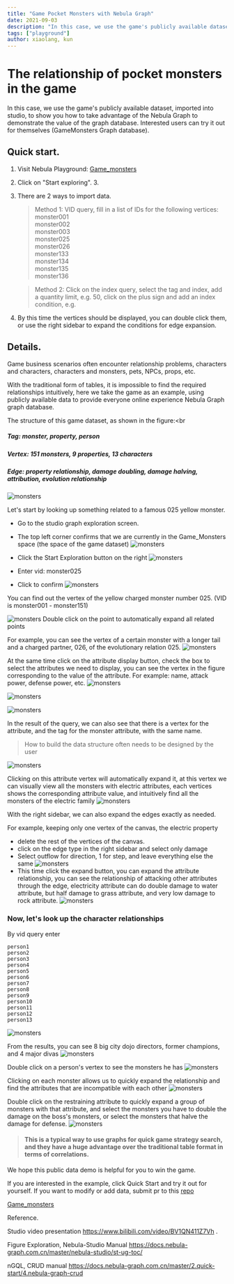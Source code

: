 ```yaml
---
title: "Game Pocket Monsters with Nebula Graph"
date: 2021-09-03
description: "In this case, we use the game's publicly available dataset, imported into studio, to show you how to take advantage of the Nebula Graph to demonstrate the value of the graph database."
tags: ["playground"]
author: xiaolang, kun
---
```


# The relationship of pocket monsters in the game


In this case, we use the game's publicly available dataset, imported into studio, to show you how to take advantage of the Nebula Graph to demonstrate the value of the graph database. Interested users can try it out for themselves (GameMonsters Graph database).

## Quick start.
1. Visit Nebula Playground: [Game_monsters](https://playground.nebula-graph.com.cn/explore?name_space=Game_Monsters)
2. Click on "Start exploring". 3.
3. There are 2 ways to import data.
    > Method 1: VID query, fill in a list of IDs for the following vertices:<br>
      monster001 <br>
      monster002 <br>
      monster003 <br>
      monster025 <br>
      monster026 <br>
      monster133 <br>
      monster134 <br>
      monster135 <br>
      monster136 <br>

    > Method 2: Click on the index query, select the tag and index, add a quantity limit, e.g. 50, click on the plus sign and add an index condition, e.g.

4. By this time the vertices should be displayed, you can double click them, or use the right sidebar to expand the conditions for edge expansion.



## Details.
Game business scenarios often encounter relationship problems, characters and characters, characters and monsters, pets, NPCs, props, etc.

With the traditional form of tables, it is impossible to find the required relationships intuitively, here we take the game as an example, using publicly available data to provide everyone online experience Nebula Graph graph database.

The structure of this game dataset, as shown in the figure:<br
##### Tag: monster, property, person <br>
##### Vertex: 151 monsters, 9 properties, 13 characters <br>
##### Edge: property relationship, damage doubling, damage halving, attribution, evolution relationship <br>

![monsters](https://nebula-website-cn.oss-cn-hangzhou.aliyuncs.com/nebula-website/images/demo/monsters/Frame1.png)


Let's start by looking up something related to a famous 025 yellow monster.
* Go to the studio graph exploration screen.
* The top left corner confirms that we are currently in the Game_Monsters space (the space of the game dataset)
![monsters](https://nebula-website-cn.oss-cn-hangzhou.aliyuncs.com/nebula-website/images/demo/monsters/image001.png)
* Click the Start Exploration button on the right
![monsters](https://nebula-website-cn.oss-cn-hangzhou.aliyuncs.com/nebula-website/images/demo/monsters/image002.png)
* Enter vid: monster025

* Click to confirm
![monsters](https://nebula-website-cn.oss-cn-hangzhou.aliyuncs.com/nebula-website/images/demo/monsters/image003.png)

You can find out the vertex of the yellow charged monster number 025. (VID is monster001 - monster151)

![monsters](https://nebula-website-cn.oss-cn-hangzhou.aliyuncs.com/nebula-website/images/demo/monsters/image004.png)
Double click on the point to automatically expand all related points

For example, you can see the vertex of a certain monster with a longer tail and a charged partner, 026, of the evolutionary relation 025.
![monsters](https://nebula-website-cn.oss-cn-hangzhou.aliyuncs.com/nebula-website/images/demo/monsters/image005.png)

At the same time click on the attribute display button, check the box to select the attributes we need to display, you can see the vertex in the figure corresponding to the value of the attribute. For example: name, attack power, defense power, etc.
![monsters](https://nebula-website-cn.oss-cn-hangzhou.aliyuncs.com/nebula-website/images/demo/monsters/image006.png)

![monsters](https://nebula-website-cn.oss-cn-hangzhou.aliyuncs.com/nebula-website/images/demo/monsters/image007.png)

![monsters](https://nebula-website-cn.oss-cn-hangzhou.aliyuncs.com/nebula-website/images/demo/monsters/image008.png)

In the result of the query, we can also see that there is a vertex for the attribute, and the tag for the monster attribute, with the same name.

> How to build the data structure often needs to be designed by the user

![monsters](https://nebula-website-cn.oss-cn-hangzhou.aliyuncs.com/nebula-website/images/demo/monsters/image009.png)

Clicking on this attribute vertex will automatically expand it, at this vertex we can visually view all the monsters with electric attributes, each vertices shows the corresponding attribute value, and intuitively find all the monsters of the electric family
![monsters](https://nebula-website-cn.oss-cn-hangzhou.aliyuncs.com/nebula-website/images/demo/monsters/image010.png)

With the right sidebar, we can also expand the edges exactly as needed.

For example, keeping only one vertex of the canvas, the electric property
* delete the rest of the vertices of the canvas.
* click on the edge type in the right sidebar and select only damage
* Select outflow for direction, 1 for step, and leave everything else the same
![monsters](https://nebula-website-cn.oss-cn-hangzhou.aliyuncs.com/nebula-website/images/demo/monsters/image011.png)
* This time click the expand button, you can expand the attribute relationship, you can see the relationship of attacking other attributes through the edge, electricity attribute can do double damage to water attribute, but half damage to grass attribute, and very low damage to rock attribute.
![monsters](https://nebula-website-cn.oss-cn-hangzhou.aliyuncs.com/nebula-website/images/demo/monsters/image012.png)


### Now, let's look up the character relationships
By vid query enter

```
person1 
person2 
person3
person4 
person5
person6
person7
person8
person9
person10
person11
person12
person13
```

![monsters](https://nebula-website-cn.oss-cn-hangzhou.aliyuncs.com/nebula-website/images/demo/monsters/image013.png)

From the results, you can see 8 big city dojo directors, former champions, and 4 major divas
![monsters](https://nebula-website-cn.oss-cn-hangzhou.aliyuncs.com/nebula-website/images/demo/monsters/image014.png)

Double click on a person's vertex to see the monsters he has
![monsters](https://nebula-website-cn.oss-cn-hangzhou.aliyuncs.com/nebula-website/images/demo/monsters/image015.png)

Clicking on each monster allows us to quickly expand the relationship and find the attributes that are incompatible with each other
![monsters](https://nebula-website-cn.oss-cn-hangzhou.aliyuncs.com/nebula-website/images/demo/monsters/image016.png)

Double click on the restraining attribute to quickly expand a group of monsters with that attribute, and select the monsters you have to double the damage on the boss's monsters, or select the monsters that halve the damage for defense.
![monsters](https://nebula-website-cn.oss-cn-hangzhou.aliyuncs.com/nebula-website/images/demo/monsters/image017.png)



> #### This is a typical way to use graphs for quick game strategy search, and they have a huge advantage over the traditional table format in terms of correlations.

We hope this public data demo is helpful for you to win the game.

If you are interested in the example, click Quick Start and try it out for yourself. If you want to modify or add data, submit pr to this [repo](https://github.com/Kun8018/nebula-monster-data)

[Game_monsters](https://playground.nebula-graph.com.cn/explore?name_space=Game_Monsters)

Reference.

Studio video presentation https://www.bilibili.com/video/BV1QN411Z7Vh . 

Figure Exploration, Nebula-Studio Manual https://docs.nebula-graph.com.cn/master/nebula-studio/st-ug-toc/ 

nGQL, CRUD manual https://docs.nebula-graph.com.cn/master/2.quick-start/4.nebula-graph-crud
